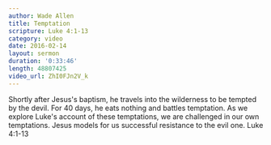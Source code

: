 ```yaml
---
author: Wade Allen
title: Temptation
scripture: Luke 4:1-13
category: video
date: 2016-02-14
layout: sermon
duration: '0:33:46' 
length: 48807425
video_url: ZhI0FJn2V_k
---
```


Shortly after Jesus's baptism, he travels into the wilderness to be tempted by the devil. For 40 days, he eats nothing and battles temptation. As we explore Luke's account of these temptations, we are challenged in our own temptations. Jesus models for us successful resistance to the evil one. Luke 4:1-13
